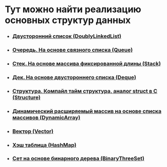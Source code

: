 # Тут можно найти реализацию основных структур данных

- ### [Двусторонний список (DoublyLinkedList)](https://github.com/misbiheyv/data-structures/tree/main/src/LinkedList)

- ### [Очередь. На основе связного списка (Queue)](https://github.com/misbiheyv/data-structures/tree/main/src/Queue)

- ### [Стек. На основе массива фиксированной длины (Stack)](https://github.com/misbiheyv/data-structures/tree/main/src/Stack)

- ### [Дек. На основе двустороннего списка (Deque)](https://github.com/misbiheyv/data-structures/tree/main/src/Deque)

- ### [Структура. Компайл тайм структура, аналог struct в C (Structure)](https://github.com/misbiheyv/data-structures/tree/main/src/Structure)

- ### [Динамический расширяемый массив на основе списка массивов (DynamicArray)](https://github.com/misbiheyv/data-structures/tree/main/src/DynamicArray)

- ### [Вектор (Vector)](https://github.com/misbiheyv/data-structures/tree/main/src/DynamicArray)

- ### [Хэш таблица (HashMap)](https://github.com/misbiheyv/data-structures/tree/main/src/HashMap)

- ### [Сет на основе бинарного дерева (BinaryThreeSet)](https://github.com/misbiheyv/data-structures/tree/main/src/BinaryThreeSet)
